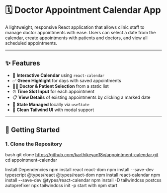# 🗓️ Doctor Appointment Calendar App

A lightweight, responsive React application that allows clinic staff to manage doctor appointments with ease. Users can select a date from the calendar, create appointments with patients and doctors, and view all scheduled appointments.

---

## ✨ Features

- 📆 **Interactive Calendar** using `react-calendar`
- ✅ **Green Highlight** for days with saved appointments
- 🧑‍⚕️ **Doctor & Patient Selection** from a static list
- ⏰ **Time Slot Input** for each appointment
- 📋 **View Details** of existing appointments by clicking a marked date
- 🧠 **State Managed** locally via `useState`
- 🌙 **Clean Tailwind UI** with modal support

---

## 🚀 Getting Started

### 1. Clone the Repository

bash
git clone https://github.com/karthikeyan18v/appointment-calendar.git
cd appointment-calendar

Install Dependencies
npm install react react-dom
npm install --save-dev typescript @types/react @types/react-dom
npm install react-calendar
npm install --save-dev @types/react-calendar
npm install -D tailwindcss postcss autoprefixer
npx tailwindcss init -p
 start with npm start 
